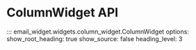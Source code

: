 # ColumnWidget API

::: email_widget.widgets.column_widget.ColumnWidget
    options:
        show_root_heading: true
        show_source: false
        heading_level: 3
